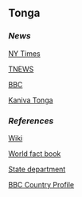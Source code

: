 ## Tonga ##

### _News_ ###


[NY Times](https://www.nytimes.com/topic/destination/tonga)

[TNEWS](http://www.tnews.co.nz/)

[BBC](https://www.bbc.com/news/topics/ce1qrvlexgzt/tonga)

[Kaniva Tonga](https://www.kanivatonga.nz/category/news/)

[]()

[]()

[]()

### _References_ ###
[Wiki](https://en.wikipedia.org/wiki/Tonga)

[World fact book](https://www.cia.gov/library/publications/resources/the-world-factbook/geos/tn.html)

[State department](https://www.state.gov/countries-areas/tonga/)

[BBC Country Profile](https://www.bbc.com/news/world-asia-pacific-16197014)
